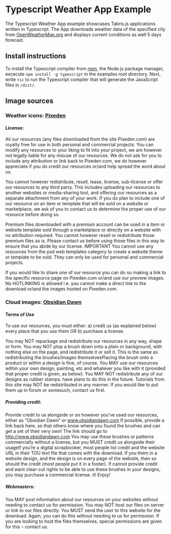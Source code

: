 # Typescript Weather App Example
The Typescript Weather App example showcases Tabris.js applications written in Typescript. The App downloads weather data of the specified city from [OpenWeatherMap.org](http://openweathermap.org/) and displays current conditions as well 5 days forecast.


## Install instructions
To install the Typescript compiler from [npm](https://www.npmjs.org/), the Node.js package manager, excecute `npm install -g typescript` in the examples root directory. Next, write `tsc` to run the Typescript compiler that will generate the JavaScript files in `/dist/`. 

## Image sources


### Weather icons: [Pixeden](http://www.pixeden.com/conceptual-icons/the-weather-icons-set)

#### License:

All our resources (any files downloaded from the site Pixeden.com) are royalty free for use in both personal and commercial projects. You can modify any resources to your liking to fit into your project, we are however not legally liable for any misuse of our resources. We do not ask for you to include any attribution or link back to Pixeden.com, we do however appreciate if you do credit our resources or/and help spread the word about us.

You cannot however redistribute, resell, lease, license, sub-license or offer our resources to any third party. This includes uploading our resources to another websites or media-sharing tool, and offering our resources as a separate attachment from any of your work. If you do plan to include one of our resource on an item or template that will be sold on a website or marketplace, we ask of you to contact us to determine the proper use of our resource before doing so.

Premium files downloaded with a premium account can be used in a item or website template sold through a marketplace or directly on a website with no attribution required. You cannot however resell or redistribute those premium files as is. Please contact us before using those files in this way to ensure that you abide by our license. IMPORTANT You cannot use any resources from the psd web templates category to create a website theme or template to be sold. They can only be used for personal and commercial projects.

If you would like to share one of our resource you can do so making a link to the specific resource page on Pixeden.com or/and use our preview images. No HOTLINKING is allowed i.e. you cannot make a direct link to the download or/and the images hosted on Pixeden.com.

### Cloud images: [Obsidian Dawn](http://www.obsidiandawn.com/clouds-ii-photoshop-gimp-brushes)

#### Terms of Use

To use our resources, you must either:
   a) credit us (as explained below) every place that you use them
         OR
   b) purchase a license.

You may NOT repackage and redistribute our resources in any way, shape or form. You may NOT plop a brush down onto a plain or background, with nothing else on the page, and redistribute it or sell it. This is the same as redistributing the brushes/images themselvesPlacing the brush onto a product or within a design is fine, of course. You MAY use our resources within your own design, painting, etc and whatever you like with it (provided that proper credit is given, as below). You MAY NOT redistribute any of our designs as rubber stamps. have plans to do this in the future. Tutorials from this site may NOT be redistributed in any manner. If you would like to put them up in forum or somesuch, contact us first.

##### Providing credit:

Provide credit to us alongside or on however you’ve used our resources, either as “Obsidian Dawn” or www.obsidiandawn.com If possible, provide a link back here, so that others know where you found the brushes and can get a set of their very own! The link should go to http://www.obsidiandawn.com You may use these brushes or patterns commercially without a license, but you MUST credit us alongside their usageIf you’re a digital scrapbooker, most people list credit and the website URL in their TOU text file that comes with the download. If you them in a website design, and the design is on every page of the website, then so should the credit (most people put it in a footer). If cannot provide credit and want clear-cut rights to be able to use these brushes in your designs, you may purchase a commercial license. it! 
Enjoy!

##### Webmasters:

You MAY post information about our resources on your websites without needing to contact us for permission. You may NOT host our files on server or link to our files directly. You MUST send the user to this website for the download. Again, you can do this without needing to us for permission. If you are looking to host the files themselves, special permissions are given for this – contact us.
    